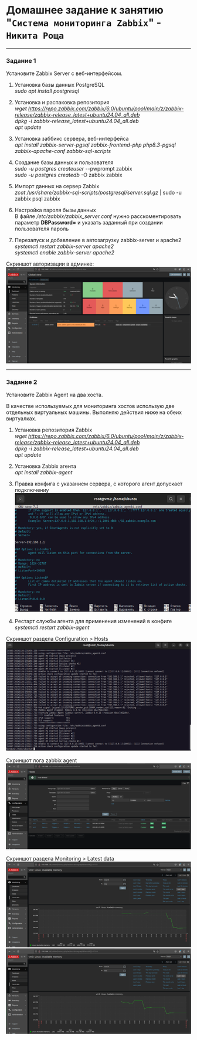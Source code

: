# Домашнее задание к занятию "`Система мониторинга Zabbix`" - `Никита Роща`

---

### Задание 1

Установите Zabbix Server с веб-интерфейсом.

1. Установка базы данных PostgreSQL  
*sudo apt install postgresql*

2. Установка и распаковка репозитория  
*wget https://repo.zabbix.com/zabbix/6.0/ubuntu/pool/main/z/zabbix-release/zabbix-release_latest+ubuntu24.04_all.deb*  
*dpkg -i zabbix-release_latest+ubuntu24.04_all.deb*  
*apt update*  

3. Установка заббикс сервера, веб-интерфейса  
*apt install zabbix-server-pgsql zabbix-frontend-php php8.3-pgsql zabbix-apache-conf zabbix-sql-scripts*

4. Создание базы данных и пользователя  
*sudo -u postgres createuser* --pwprompt zabbix  
*sudo -u postgres createdb* -O zabbix zabbix

5. Импорт данных на сервер Zabbix  
*zcat /usr/share/zabbix-sql-scripts/postgresql/server.sql.gz* | sudo -u zabbix psql zabbix

6. Настройка пароля бызы данных  
В файле */etc/zabbix/zabbix_server.conf* нужно расскоментировать параметр **DBPassword=** и указать заданный при создании пользователя пароль

7. Перезапуск и добавление в автозагрузку zabbix-server и apache2  
*systemctl restart zabbix-server apache2*  
*systemctl enable zabbix-server apache2*

Скриншот авторизации в админке:
![alt text](https://github.com/masterchoo495/zabbix-hw/blob/main/img/img001.png)

---

### Задание 2

Установите Zabbix Agent на два хоста.

В качестве используемых для мониторинга хостов использую две отдельных виртуальных машины. Выполняю действия ниже на обеих виртуалках.

1. Установка репозитория Zabbix  
*wget https://repo.zabbix.com/zabbix/6.0/ubuntu/pool/main/z/zabbix-release/zabbix-release_latest+ubuntu24.04_all.deb*  
*dpkg -i zabbix-release_latest+ubuntu24.04_all.deb*  
*apt update*  

2. Установка Zabbix агента  
*apt install zabbix-agent*

3. Правка конфига с указанием сервера, с которого агент допускает подключениу  
![alt text](https://github.com/masterchoo495/zabbix-hw/blob/main/img/img002.png)  

4. Рестарт службы агента для применения изменений в конфиге  
*systemctl restart zabbix-agent*  

Скриншот раздела Configuration > Hosts  
![alt text](https://github.com/masterchoo495/zabbix-hw/blob/main/img/img003.png)  

Скриншот лога zabbix agent  
![alt text](https://github.com/masterchoo495/zabbix-hw/blob/main/img/img004.png)  

Скриншот раздела Monitoring > Latest data  
![alt text](https://github.com/masterchoo495/zabbix-hw/blob/main/img/img005.png)  
![alt text](https://github.com/masterchoo495/zabbix-hw/blob/main/img/img006.png)  



